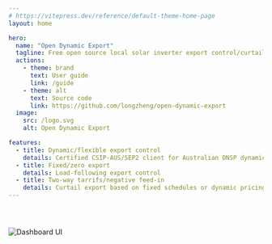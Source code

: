```yaml
---
# https://vitepress.dev/reference/default-theme-home-page
layout: home

hero:
  name: "Open Dynamic Export"
  tagline: Free open source local solar inverter export control/curtailment
  actions:
    - theme: brand
      text: User guide
      link: /guide
    - theme: alt
      text: Source code
      link: https://github.com/longzheng/open-dynamic-export
  image:
    src: /logo.svg
    alt: Open Dynamic Export

features:
  - title: Dynamic/flexible export control
    details: Certified CSIP-AUS/SEP2 client for Australian DNSP dynamic connections 
  - title: Fixed/zero export
    details: Load-following export control
  - title: Two-way tarrifs/negative feed-in
    details: Curtail export based on fixed schedules or dynamic pricing
---
```


<div class="img-dashboard">

![Dashboard UI](/dashboard.png)

</div>

<style>
:root {
  --vp-home-hero-name-color: transparent !important;
  --vp-home-hero-name-background: -webkit-linear-gradient(120deg, #42F35D 30%, #10D9DC) !important;

  --vp-home-hero-image-background-image: linear-gradient(-45deg, #42F35D33 50%, #10D9DC33 50%) !important;
  --vp-home-hero-image-filter: blur(56px) !important;
}

.VPImage.image-src {
  width: 100%; 
}

.img-dashboard {
    img {
      max-width: min(600px, 100%);
      margin: 3em auto;
    }
  }

</style>